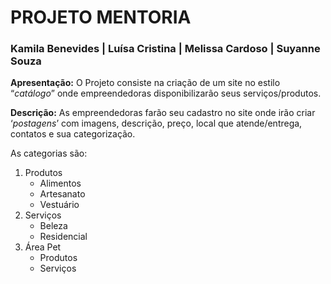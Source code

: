 PROJETO MENTORIA
===================
### Kamila Benevides | Luísa Cristina | Melissa Cardoso | Suyanne Souza </h3>
 
**Apresentação:** O Projeto consiste na criação de um site no estilo “*catálogo*” 
onde empreendedoras disponibilizarão seus serviços/produtos. 

**Descrição:** As empreendedoras farão seu cadastro no site onde irão criar 
‘*postagens*’ com imagens, descrição, preço, local que atende/entrega, contatos 
e sua categorização.

 As categorias são:
1. Produtos
      - Alimentos
      - Artesanato
      - Vestuário
2. Serviços
      - Beleza
      - Residencial
3. Área Pet
      - Produtos
      - Serviços
